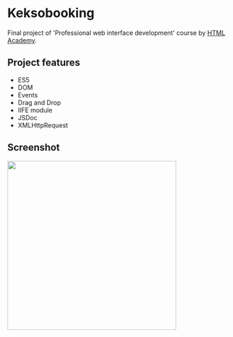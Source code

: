 # Keksobooking
Final project of 'Professional web interface development' course by [HTML Academy](https://htmlacademy.ru/).

## Project features
* ES5
* DOM
* Events
* Drag and Drop
* IIFE module
* JSDoc
* XMLHttpRequest

## Screenshot
<img src="https://user-images.githubusercontent.com/46898622/100547567-7b3d2080-3278-11eb-85d9-babe463533f4.jpg" width="380">
